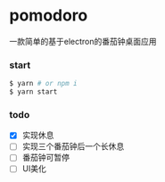 # pomodoro
一款简单的基于electron的番茄钟桌面应用

### start

```bash
$ yarn # or npm i
$ yarn start
```
### todo

- [x] 实现休息
- [ ] 实现三个番茄钟后一个长休息
- [ ] 番茄钟可暂停
- [ ] UI美化
